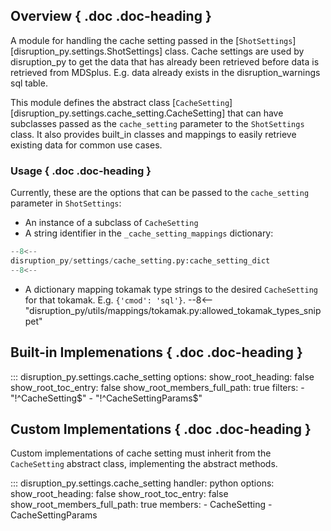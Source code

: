 ## Overview { .doc .doc-heading }
A module for handling the cache setting passed in the [`ShotSettings`][disruption_py.settings.ShotSettings] class. 
Cache settings are used by disruption_py to get the data that has already been retrieved before data is retrieved 
from MDSplus. E.g. data already exists in the disruption_warnings sql table.

This module defines the abstract class [`CacheSetting`][disruption_py.settings.cache_setting.CacheSetting] that can have subclasses passed as the
`cache_setting` parameter to the `ShotSettings` class.
It also provides built_in classes and mappings to easily retrieve existing data for common use cases.

### Usage { .doc .doc-heading }
Currently, these are the options that can be passed to the `cache_setting` parameter in `ShotSettings`:

- An instance of a subclass of `CacheSetting`
- A string identifier in the `_cache_setting_mappings` dictionary:
```python
--8<--
disruption_py/settings/cache_setting.py:cache_setting_dict
--8<--
```
- A dictionary mapping tokamak type strings to the desired `CacheSetting` for that tokamak.  E.g. `{'cmod': 'sql'}`.
	--8<-- "disruption_py/utils/mappings/tokamak.py:allowed_tokamak_types_snippet"

## Built-in Implemenations { .doc .doc-heading }
::: disruption_py.settings.cache_setting
	options:
		show_root_heading: false
		show_root_toc_entry: false
		show_root_members_full_path: true
		filters:
		- "!^CacheSetting$"
		- "!^CacheSettingParams$"

## Custom Implementations { .doc .doc-heading }
Custom implementations of cache setting must inherit from the `CacheSetting` abstract class, implementing the abstract methods.

::: disruption_py.settings.cache_setting
    handler: python
	options:
		show_root_heading: false
		show_root_toc_entry: false
		show_root_members_full_path: true
		members:
		- CacheSetting
		- CacheSettingParams